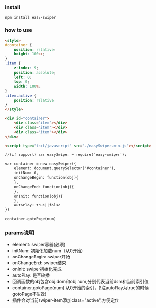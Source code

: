 ### install

```
npm install easy-swiper
```

### how to use

``` html
<style>
#container {
    position: relative;
    height: 100px;
}
.item {
    z-index: 9;
    position: absolute;
    left: 0;
    top: 0;
    width: 100%;
}
.item.active {
    position: relative
}
</style>

<div id="container">
    <div class="item"></div>
    <div class="item"></div>
    <div class="item"></div>
</div>

<script type="text/javascript" src="./easySwiper.min.js"></script>

//(if support) var easySwiper = require('easy-swiper'); 
 
var container = new easySwiper({
    element: document.querySelector('#container'),
    initNum: 0,
    onChangeBegin: function(obj){
    },
    onChangeEnd: function(obj){
    },
    onInit: function(obj){
    },
    autoPlay: true||false
})
 
container.gotoPage(num)
```
 
### params说明
 
* element: swiper容器(必须)
* initNum: 初始化加载num（从0开始）
* onChangeBegin: swiper开始
* onChangeEnd: swiper结束
* onInit: swiper初始化完成
* autoPlay: 是否轮播
* 回调函数的obj包含obj.dom和obj.num,分别代表当前dom和当前索引值
* container.gotoPage(num) 从0开始的索引，(!注autoPlay为true的时候gotoPage不生效)
* 插件会对当前swiper-item添加class="active",方便定位

 
